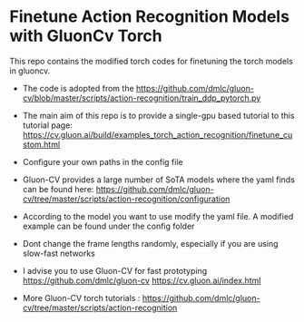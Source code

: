 # Finetune Action Recognition Models with GluonCv Torch
This repo contains the modified torch codes for finetuning the torch models in gluoncv. 

- The code is adopted from the https://github.com/dmlc/gluon-cv/blob/master/scripts/action-recognition/train_ddp_pytorch.py

- The main aim of this repo is to provide a single-gpu based tutorial  to this tutorial page: https://cv.gluon.ai/build/examples_torch_action_recognition/finetune_custom.html 

- Configure your own paths in the config file

- Gluon-CV provides a large number of SoTA models where the yaml finds can be found here: https://github.com/dmlc/gluon-cv/tree/master/scripts/action-recognition/configuration
- According to the model you want to use modify the yaml file. A modified example can be found under the config folder
- Dont change the frame lengths randomly, especially if you are using slow-fast networks
- I advise you to use Gluon-CV for fast prototyping https://github.com/dmlc/gluon-cv https://cv.gluon.ai/index.html
- More Gluon-CV torch tutorials : https://github.com/dmlc/gluon-cv/tree/master/scripts/action-recognition